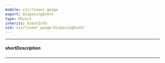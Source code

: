 ```yaml
---
module: viz/linear_gauge
export: DisposingEvent
type: Object
inherits: EventInfo
uid: viz/linear_gauge:DisposingEvent
---
```

---
##### shortDescription
<!-- Description goes here -->

---
<!-- Description goes here -->